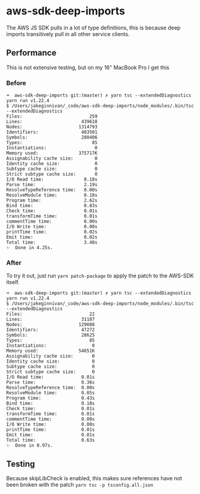 # aws-sdk-deep-imports

The AWS JS SDK pulls in a lot of type definitions, this is because deep imports transitively pull in all other service clients.

## Performance

This is not extensive testing, but on my 16" MacBook Pro I get this

### Before

```
➜  aws-sdk-deep-imports git:(master) ✗ yarn tsc --extendedDiagnostics
yarn run v1.22.4
$ /Users/jakeginnivan/_code/aws-sdk-deep-imports/node_modules/.bin/tsc --extendedDiagnostics
Files:                         259
Lines:                      439618
Nodes:                     1314793
Identifiers:                483501
Symbols:                    280406
Types:                          85
Instantiations:                  0
Memory used:               375717K
Assignability cache size:        0
Identity cache size:             0
Subtype cache size:              0
Strict subtype cache size:       0
I/O Read time:               0.18s
Parse time:                  2.19s
ResolveTypeReference time:   0.00s
ResolveModule time:          0.18s
Program time:                2.62s
Bind time:                   0.83s
Check time:                  0.01s
transformTime time:          0.01s
commentTime time:            0.00s
I/O Write time:              0.00s
printTime time:              0.02s
Emit time:                   0.02s
Total time:                  3.48s
✨  Done in 4.25s.
```

### After

To try it out, just run `yarn patch-package` to apply the patch to the AWS-SDK itself.

```
➜  aws-sdk-deep-imports git:(master) ✗ yarn tsc --extendedDiagnostics
yarn run v1.22.4
$ /Users/jakeginnivan/_code/aws-sdk-deep-imports/node_modules/.bin/tsc --extendedDiagnostics
Files:                         22
Lines:                      31187
Nodes:                     129088
Identifiers:                47272
Symbols:                    28625
Types:                         85
Instantiations:                 0
Memory used:               54651K
Assignability cache size:       0
Identity cache size:            0
Subtype cache size:             0
Strict subtype cache size:      0
I/O Read time:              0.01s
Parse time:                 0.36s
ResolveTypeReference time:  0.00s
ResolveModule time:         0.05s
Program time:               0.43s
Bind time:                  0.18s
Check time:                 0.01s
transformTime time:         0.01s
commentTime time:           0.00s
I/O Write time:             0.00s
printTime time:             0.01s
Emit time:                  0.01s
Total time:                 0.63s
✨  Done in 0.97s.
```

## Testing

Because skipLibCheck is enabled, this makes sure references have not been broken with the patch
`yarn tsc -p tsconfig.all.json`
